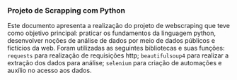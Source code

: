 ### Projeto de Scrapping com Python

Este documento apresenta a realização do projeto de webscraping que teve como objetivo principal: praticar os fundamentos da linguagem python, desenvolver noções de análise de dados por meio de dados públicos e fictícios da web. Foram utilizadas as seguintes bibliotecas e suas funções: ``requests`` para realização de requisições http; ``beautifulsoup4`` para realizar a extração dos dados para análise; ``selenium`` para criação de automações e auxílio no acesso aos dados.



